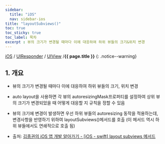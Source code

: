 ```yaml
---
sidebar:
  title: "iOS"
  nav: sidebar-ios
title: "layoutSubviews()"
toc: true
toc_sticky: true
toc_label: 목차
excerpt : 뷰의 크기가 변경될 때마다 이에 대응하여 하위 뷰들의 크기&위치 변경
---
```

[iOS](/ios/) / [UIResponder](/uiresponder/) / [UIView](/uiview/)  /**{{ page.title }}**
{: .notice--warning}

## 1. 개요

- 뷰의 크기가 변경될 때마다 이에 대응하여 하위 뷰들의 크기, 위치 변경
- auto layout을 사용하면 각 뷰의 autoresizingMask프로퍼티를 설정하여 상위 뷰의 크기가 변경되었을 때 어떻게 대응할 지 규칙을 정할 수 있음
- 뷰의 크기에 변경이 발생하면 우선 하위 뷰들의 autoresizing 동작을 적용하는데, 변경사항을 반영하기 위하여 layoutSubviews()메서드를 호출 (이 메서드 역시 하위 뷰들에서도 연쇄적으로 호출 됨)

- 출처:  [김종권의 iOS 앱 개발 알아가기 - [iOS - swift] layout subviews 메서드](https://ios-development.tistory.com/195)
